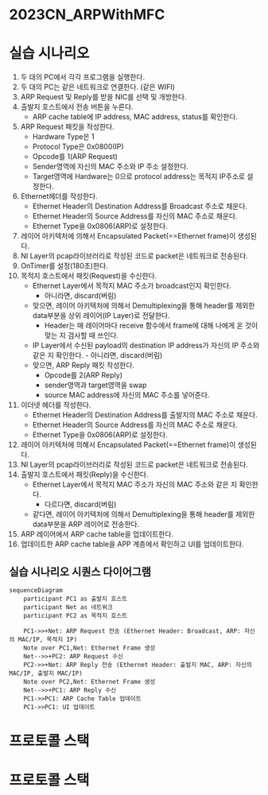 # 2023CN_ARPWithMFC

# 실습 시나리오
1. 두 대의 PC에서 각각 프로그램을 실행한다.
2. 두 대의 PC는 같은 네트워크로 연결한다. (같은 WIFI)
3. ARP Request 및 Reply를 받을 NIC를 선택 및 개방한다.
4. 출발지 호스트에서 전송 버튼을 누른다. 
	- ARP cache table에 IP address, MAC address, status를 확인한다.
5. ARP Request 패킷을 작성한다.
	- Hardware Type은 1
	- Protocol Type은 0x0800(IP)
	- Opcode를 1(ARP Request)
	- Sender영역에 자신의 MAC 주소와 IP 주소 설정한다.
	- Target영역에 Hardware는 0으로 protocol address는 목적지 IP주소로 설정한다.
6. Ethernet헤더를 작성한다.
	- Ethernet Header의 Destination Address를 Broadcast 주소로 채운다.
	- Ethernet Header의 Source Address를 자신의 MAC 주소로 채운다.
	- Ethernet Type을 0x0806(ARP)로 설정한다.
7. 레이어 아키텍처에 의해서 Encapsulated Packet(==Ethernet frame)이 생성된다.
8. NI Layer의 pcap라이브러리로 작성된 코드로 packet은 네트워크로 전송된다.
9. OnTimer를 설정(180초)한다.
10. 목적지 호스트에서 패킷(Request)을 수신한다.
	- Ethernet Layer에서 목적지 MAC 주소가 broadcast인지 확인한다.
		- 아니라면, discard(버림)
	- 맞으면, 레이어 아키텍처에 의해서 Demultiplexing을 통해 header를 제외한 	  data부분을 상위 레이어(IP Layer)로 전달한다.
		- Header는 매 레이어마다 receive 함수에서 frame에 대해 나에게 온                       것이 맞는 지 검사할 때 쓰인다.
	- IP Layer에서 수신된 payload의 destination IP address가 자신의 IP 주소와               같은 지 확인한다.
			- 아니라면, discard(버림)
	- 맞으면, ARP Reply 패킷 작성한다.
		- Opcode를 2(ARP Reply)
		- sender영역과 target영역을 swap
		- source MAC address에 자신의 MAC 주소를 넣어준다.
11. 이더넷 헤더를 작성한다.
	- Ethernet Header의 Destination Address를 출발지의 MAC 주소로 채운다.
	- Ethernet Header의 Source Address를 자신의 MAC 주소로 채운다.
	- Ethernet Type을 0x0806(ARP)로 설정한다.		
12. 레이어 아키텍처에 의해서 Encapsulated Packet(==Ethernet frame)이 생성된다.
13. NI Layer의 pcap라이브러리로 작성된 코드로 packet은 네트워크로 전송된다.
14. 출발지 호스트에서 패킷(Reply)을 수신한다.
	- Ethernet Layer에서 목적지 MAC 주소가 자신의 MAC 주소와 같은 지 확인한다.
		- 다르다면, discard(버림)
	- 같다면, 레이어 아키텍처에 의해서 Demultiplexing을 통해 header를 제외한 	  data부분을 ARP 레이어로 전송한다.
15. ARP 레이어에서 ARP cache table을 업데이트한다.
16. 업데이트한 ARP cache table을 APP 계층에서 확인하고 UI를 업데이트한다.

## 실습 시나리오 시퀀스 다이어그램
```mermaid
sequenceDiagram
    participant PC1 as 출발지 호스트
    participant Net as 네트워크
    participant PC2 as 목적지 호스트
    
    PC1->>+Net: ARP Request 전송 (Ethernet Header: Broadcast, ARP: 자신의 MAC/IP, 목적지 IP)
    Note over PC1,Net: Ethernet Frame 생성
    Net-->>+PC2: ARP Request 수신 
    PC2->>+Net: ARP Reply 전송 (Ethernet Header: 출발지 MAC, ARP: 자신의 MAC/IP, 출발지 MAC/IP)
    Note over PC2,Net: Ethernet Frame 생성
    Net-->>+PC1: ARP Reply 수신
    PC1->>PC1: ARP Cache Table 업데이트
    PC1->>PC1: UI 업데이트
```

# 프로토콜 스택


# 프로토콜 스택



  
